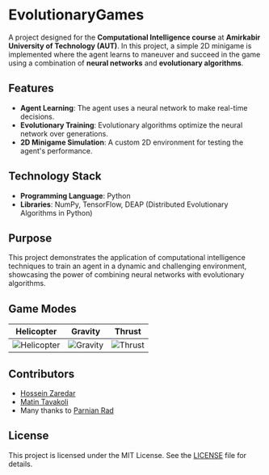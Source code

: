# EvolutionaryGames

A project designed for the **Computational Intelligence course** at **Amirkabir University of Technology (AUT)**. In this project, a simple 2D minigame is implemented where the agent learns to maneuver and succeed in the game using a combination of **neural networks** and **evolutionary algorithms**.  

## Features  
- **Agent Learning**: The agent uses a neural network to make real-time decisions.  
- **Evolutionary Training**: Evolutionary algorithms optimize the neural network over generations.  
- **2D Minigame Simulation**: A custom 2D environment for testing the agent's performance.  

## Technology Stack  
- **Programming Language**: Python  
- **Libraries**: NumPy, TensorFlow, DEAP (Distributed Evolutionary Algorithms in Python)  

## Purpose  
This project demonstrates the application of computational intelligence techniques to train an agent in a dynamic and challenging environment, showcasing the power of combining neural networks with evolutionary algorithms.


## Game Modes
Helicopter             |  Gravity          |  Thrust
:-------------------------:|:-------------------------:|:-------------------------:
![Helicopter](https://github.com/HosseinZaredar/EvolutionaryGames/blob/main/screenshots/helicopter.png?raw=true)  |  ![Gravity](https://github.com/HosseinZaredar/EvolutionaryGames/blob/main/screenshots/gravity.png?raw=true) | ![Thrust](https://github.com/HosseinZaredar/EvolutionaryGames/blob/main/screenshots/thrust.png?raw=true)

## Contributors
- [Hossein Zaredar](https://github.com/HosseinZaredar)
- [Matin Tavakoli](https://github.com/MatinTavakoli/) <br>
- Many thanks to [Parnian Rad](https://github.com/Parnian-Rad)

## License  
This project is licensed under the MIT License. See the [LICENSE](LICENSE) file for details.  
